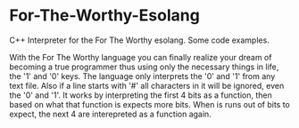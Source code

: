 # For-The-Worthy-Esolang
C++ Interpreter for the For The Worthy esolang. Some code examples. 

With the For The Worthy language you can finally realize your dream of becoming a true programmer thus using only the necessary things in life, the '1' and '0' keys.
The language only interprets the '0' and '1' from any text file. Also if a line starts with '#' all characters in it will be ignored, even the '0' and '1'.
It works by interpreting the first 4 bits as a function, then based on what that function is expects more bits. When is runs out of bits to expect, 
the next 4 are interepreted as a function again.